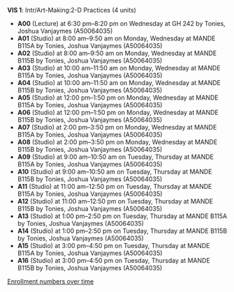 **VIS 1**: Intr/Art-Making:2-D Practices (4 units)

- **A00** (Lecture) at 6:30 pm–8:20 pm on Wednesday at GH 242 by Tonies, Joshua Vanjaymes (A50064035)
- **A01** (Studio) at 8:00 am–9:50 am on Monday, Wednesday at MANDE B115A by Tonies, Joshua Vanjaymes (A50064035)
- **A02** (Studio) at 8:00 am–9:50 am on Monday, Wednesday at MANDE B115B by Tonies, Joshua Vanjaymes (A50064035)
- **A03** (Studio) at 10:00 am–11:50 am on Monday, Wednesday at MANDE B115A by Tonies, Joshua Vanjaymes (A50064035)
- **A04** (Studio) at 10:00 am–11:50 am on Monday, Wednesday at MANDE B115B by Tonies, Joshua Vanjaymes (A50064035)
- **A05** (Studio) at 12:00 pm–1:50 pm on Monday, Wednesday at MANDE B115A by Tonies, Joshua Vanjaymes (A50064035)
- **A06** (Studio) at 12:00 pm–1:50 pm on Monday, Wednesday at MANDE B115B by Tonies, Joshua Vanjaymes (A50064035)
- **A07** (Studio) at 2:00 pm–3:50 pm on Monday, Wednesday at MANDE B115A by Tonies, Joshua Vanjaymes (A50064035)
- **A08** (Studio) at 2:00 pm–3:50 pm on Monday, Wednesday at MANDE B115B by Tonies, Joshua Vanjaymes (A50064035)
- **A09** (Studio) at 9:00 am–10:50 am on Tuesday, Thursday at MANDE B115A by Tonies, Joshua Vanjaymes (A50064035)
- **A10** (Studio) at 9:00 am–10:50 am on Tuesday, Thursday at MANDE B115B by Tonies, Joshua Vanjaymes (A50064035)
- **A11** (Studio) at 11:00 am–12:50 pm on Tuesday, Thursday at MANDE B115A by Tonies, Joshua Vanjaymes (A50064035)
- **A12** (Studio) at 11:00 am–12:50 pm on Tuesday, Thursday at MANDE B115B by Tonies, Joshua Vanjaymes (A50064035)
- **A13** (Studio) at 1:00 pm–2:50 pm on Tuesday, Thursday at MANDE B115A by Tonies, Joshua Vanjaymes (A50064035)
- **A14** (Studio) at 1:00 pm–2:50 pm on Tuesday, Thursday at MANDE B115B by Tonies, Joshua Vanjaymes (A50064035)
- **A15** (Studio) at 3:00 pm–4:50 pm on Tuesday, Thursday at MANDE B115A by Tonies, Joshua Vanjaymes (A50064035)
- **A16** (Studio) at 3:00 pm–4:50 pm on Tuesday, Thursday at MANDE B115B by Tonies, Joshua Vanjaymes (A50064035)

[Enrollment numbers over time](./VIS1.tsv)
